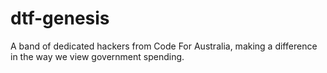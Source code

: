 # dtf-genesis
A band of dedicated hackers from Code For Australia, making a difference in the way we view government spending. 
